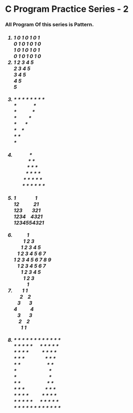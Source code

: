<h1> C Program Practice Series - 2 </h1>
<h3> All Program Of this series is Pattern. </h3>
<h3><i>
<ol>
<li> 1 0 1 0 1 0 1<br>
0 1 0 1 0 1 0<br>
1 0 1 0 1 0 1<br>
0 1 0 1 0 1 0
 
<li> 1 2 3 4 5<br>
2 3 4 5<br>
3 4 5<br>
4 5<br>
5 </li> <br>

<li> * * * * * * * *<br>
*&nbsp;&nbsp;&nbsp;&nbsp;&nbsp;&nbsp;&nbsp;&nbsp;&nbsp;&nbsp;&nbsp;&nbsp;&nbsp; *<br>
* &nbsp;&nbsp;&nbsp;&nbsp;&nbsp;&nbsp;&nbsp;&nbsp;&nbsp;&nbsp;&nbsp;             *<br>
* &nbsp;&nbsp;&nbsp;&nbsp;&nbsp;&nbsp;&nbsp;&nbsp;         *<br>
* &nbsp;&nbsp;&nbsp;&nbsp;&nbsp;       *<br>
*  &nbsp;&nbsp;    *<br>
*  *<br>
*
 </li><br>
<li>     
  &nbsp;&nbsp;&nbsp;&nbsp;&nbsp;&nbsp;&nbsp;&nbsp;&nbsp;&nbsp;&nbsp;&nbsp;&nbsp;*<br>
    &nbsp;&nbsp;&nbsp;&nbsp;&nbsp;&nbsp;&nbsp;&nbsp;&nbsp;&nbsp;&nbsp; * *<br>
  &nbsp;&nbsp;&nbsp;&nbsp;&nbsp;&nbsp;&nbsp;&nbsp;&nbsp;&nbsp; * * *<br>
  &nbsp;&nbsp;&nbsp;&nbsp;&nbsp;&nbsp;&nbsp;&nbsp;&nbsp;&nbsp;* * * *<br>
 &nbsp;&nbsp;&nbsp;&nbsp;&nbsp;&nbsp;&nbsp;&nbsp;* * * * *<br>
&nbsp;&nbsp;&nbsp;&nbsp;&nbsp;&nbsp;&nbsp;* * * * * *<br>
 </li><br>
<li>1&nbsp;&nbsp;&nbsp;&nbsp;&nbsp;&nbsp;&nbsp;&nbsp;&nbsp;&nbsp;&nbsp;&nbsp;&nbsp;&nbsp;&nbsp;&nbsp;1<br>
12&nbsp;&nbsp;&nbsp;&nbsp;&nbsp;&nbsp;&nbsp;&nbsp;&nbsp;&nbsp;&nbsp;&nbsp;21<br>
123&nbsp;&nbsp;&nbsp;&nbsp;&nbsp;&nbsp;&nbsp;&nbsp;321<br>
1234&nbsp;&nbsp;&nbsp;&nbsp;4321<br>
1234554321 </li><br>
<li>
&nbsp;&nbsp;&nbsp;&nbsp;
&nbsp;&nbsp;&nbsp;&nbsp;
&nbsp;1<br>
&nbsp;&nbsp;&nbsp;&nbsp;
&nbsp;&nbsp;&nbsp;1 2 3<br>
&nbsp;&nbsp;&nbsp;&nbsp;&nbsp;
1 2 3 4 5<br>
  &nbsp;&nbsp;
1 2 3 4 5 6 7<br>
1 2 3 4 5 6 7 8 9<br>
    &nbsp;&nbsp;
1 2 3 4 5 6 7<br>
  &nbsp;&nbsp;&nbsp;&nbsp;&nbsp;
1 2 3 4 5<br>
  &nbsp;&nbsp;&nbsp;&nbsp;
&nbsp;&nbsp;&nbsp;1 2 3<br>
  &nbsp;&nbsp;&nbsp;&nbsp;
&nbsp;&nbsp;&nbsp;&nbsp;
&nbsp;1<br</li> <br>
<li> &nbsp;&nbsp;&nbsp;&nbsp;&nbsp;&nbsp;&nbsp;1 1<br>
&nbsp;&nbsp;&nbsp;&nbsp;&nbsp;2 &nbsp;&nbsp;&nbsp;2<br>
&nbsp;&nbsp;&nbsp;3 &nbsp;&nbsp;&nbsp;&nbsp;&nbsp;&nbsp;3<br>
4 &nbsp;&nbsp;&nbsp;&nbsp;&nbsp;&nbsp;&nbsp;&nbsp;&nbsp;&nbsp;4<br>
&nbsp;&nbsp;&nbsp;3 &nbsp;&nbsp;&nbsp;&nbsp;&nbsp;&nbsp;3<br>
&nbsp;&nbsp;&nbsp;&nbsp;2 &nbsp;&nbsp;&nbsp;2<br>
&nbsp;&nbsp;&nbsp;&nbsp;&nbsp;&nbsp;1 1</li><br>
<li> * * * * * * * * * * * *<br>
* * * * *&nbsp;&nbsp;&nbsp;&nbsp;&nbsp;&nbsp;* * * * *<br>
* * * * &nbsp;&nbsp;&nbsp;&nbsp;&nbsp;&nbsp;&nbsp;&nbsp;&nbsp;&nbsp;* * * *<br>
* * *  &nbsp;&nbsp;&nbsp;&nbsp;&nbsp;&nbsp;&nbsp;&nbsp;&nbsp;&nbsp;&nbsp;&nbsp;&nbsp;&nbsp;&nbsp;&nbsp;* * *<br>
* *  &nbsp;&nbsp;&nbsp;&nbsp;&nbsp;&nbsp;&nbsp;&nbsp;&nbsp;&nbsp;&nbsp;&nbsp;&nbsp;&nbsp;&nbsp;&nbsp;&nbsp;&nbsp;&nbsp;&nbsp;&nbsp;* *<br>
* &nbsp;&nbsp;&nbsp;&nbsp;&nbsp;&nbsp;&nbsp;&nbsp;&nbsp;&nbsp;&nbsp;&nbsp;&nbsp;&nbsp;&nbsp;&nbsp;&nbsp;&nbsp;&nbsp;&nbsp;&nbsp;&nbsp;&nbsp;&nbsp;&nbsp;&nbsp;*<br>
* &nbsp;&nbsp;&nbsp;&nbsp;&nbsp;&nbsp;&nbsp;&nbsp;&nbsp;&nbsp;&nbsp;&nbsp;&nbsp;&nbsp;&nbsp;&nbsp;&nbsp;&nbsp;&nbsp;&nbsp;&nbsp;&nbsp;&nbsp;&nbsp;&nbsp;&nbsp;*<br>
* *  &nbsp;&nbsp;&nbsp;&nbsp;&nbsp;&nbsp;&nbsp;&nbsp;&nbsp;&nbsp;&nbsp;&nbsp;&nbsp;&nbsp;&nbsp;&nbsp;&nbsp;&nbsp;&nbsp;&nbsp;&nbsp;* *<br>
* * *  &nbsp;&nbsp;&nbsp;&nbsp;&nbsp;&nbsp;&nbsp;&nbsp;&nbsp;&nbsp;&nbsp;&nbsp;&nbsp;&nbsp;&nbsp;&nbsp;* * *<br>
* * * * &nbsp;&nbsp;&nbsp;&nbsp;&nbsp;&nbsp;&nbsp;&nbsp;&nbsp;&nbsp;* * * *<br>
* * * * *&nbsp;&nbsp;&nbsp;&nbsp;&nbsp;&nbsp;* * * * *<br>
* * * * * * * * * * * *
 </li><br>
</ol></i></h3>
